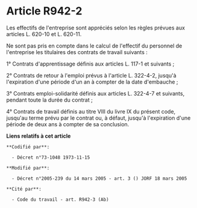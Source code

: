 # Article R942-2

Les effectifs de l'entreprise sont appréciés selon les règles prévues aux articles L. 620-10 et L. 620-11.

Ne sont pas pris en compte dans le calcul de l'effectif du personnel de l'entreprise les titulaires des contrats de travail
suivants :

1° Contrats d'apprentissage définis aux articles L. 117-1 et suivants ;

2° Contrats de retour à l'emploi prévus à l'article L. 322-4-2, jusqu'à l'expiration d'une période d'un an à compter de la
date d'embauche ;

3° Contrats emploi-solidarité définis aux articles L. 322-4-7 et suivants, pendant toute la durée du contrat ;

4° Contrats de travail définis au titre VIII du livre IX du présent code, jusqu'au terme prévu par le contrat ou, à défaut,
jusqu'à l'expiration d'une période de deux ans à compter de sa conclusion.

**Liens relatifs à cet article**

	**Codifié par**:

	  - Décret n°73-1048 1973-11-15

	**Modifié par**:

	  - Décret n°2005-239 du 14 mars 2005 - art. 3 () JORF 18 mars 2005

	**Cité par**:

	  - Code du travail - art. R942-3 (Ab)

